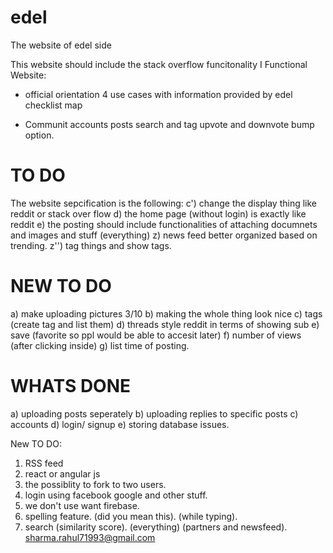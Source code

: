 # edel
The website of edel side

This website should include the stack overflow funcitonality
I
Functional Website:

* official orientation
	4 use cases with information provided by edel
			checklist
			map

* Communit
	accounts
	posts
	search and tag
	upvote and downvote
	bump option.


# TO DO
The website sepcification is the following:
c') change the display thing like reddit or stack over flow
d) the home page (without login) is exactly like reddit 
e) the posting should include functionalities of attaching documnets and images and stuff (everything)
z) news feed better organized based on trending.
z'') tag things and show tags.

# NEW TO DO
a) make uploading pictures 3/10
b) making the whole thing look nice
c) tags (create tag and list them)
d) threads style reddit in terms of showing sub
e) save (favorite so ppl would be able to accesit later)
f) number of views (after clicking inside)
g) list time of posting.

# WHATS DONE
a) uploading posts seperately
b) uploading replies to specific posts
c) accounts
d) login/ signup
e) storing database issues.





New TO DO:
1) RSS feed
2) react or angular js
3) the possiblity to fork to two users.
4) login using facebook google and other stuff.
5) we don't use want firebase.
6) spelling feature. (did  you mean this). (while typing).
7) search (similarity score). (everything) (partners and  newsfeed).
sharma.rahul71993@gmail.com